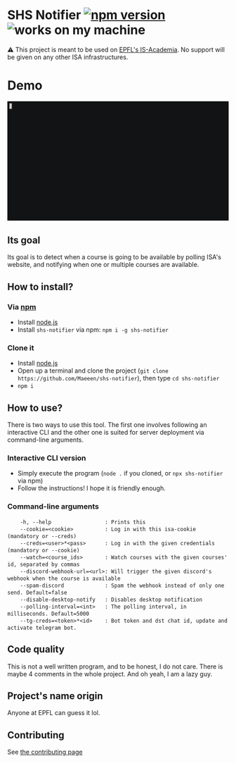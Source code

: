 # SHS Notifier [![npm version](https://img.shields.io/npm/v/shs-notifier)](https://www.npmjs.com/package/shs-notifier) ![works on my machine](https://img.shields.io/badge/works%20on-my%20machine-orange)

:warning: This project is meant to be used on [EPFL's IS-Academia](https://isa.epfl.ch). No support will be given on any other ISA infrastructures.

# Demo

![Demonstration](./misc/demo.gif)
## Its goal

Its goal is to detect when a course is going to be available by polling ISA's website, and notifying when one or multiple courses are available.

## How to install?

### Via [npm](https://www.npmjs.com/package/shs-notifier)

* Install [node.js](https://nodejs.org/en/download)
* Install `shs-notifier` via npm: `npm i -g shs-notifier`

### Clone it

* Install [node.js](https://nodejs.org/en/download)
* Open up a terminal and clone the project (`git clone https://github.com/Maeeen/shs-notifier`), then type `cd shs-notifier`
* `npm i`

## How to use?

There is two ways to use this tool. The first one involves following an interactive CLI and the other one is suited for server deployment via command-line arguments.

### Interactive CLI version

* Simply execute the program (`node .` if you cloned, or `npx shs-notifier` via npm)
* Follow the instructions! I hope it is friendly enough.

### Command-line arguments

```
    -h, --help                 : Prints this
    --cookie=<cookie>          : Log in with this isa-cookie (mandatory or --creds)
    --creds=<user>*<pass>      : Log in with the given credentials (mandatory or --cookie)
    --watch=<course_ids>       : Watch courses with the given courses' id, separated by commas
    --discord-webhook-url=<url>: Will trigger the given discord's webhook when the course is available
    --spam-discord             : Spam the webhook instead of only one send. Default=false
    --disable-desktop-notify   : Disables desktop notification
    --polling-interval=<int>   : The polling interval, in milliseconds. Default=5000
    --tg-creds=<token>*<id>    : Bot token and dst chat id, update and activate telegram bot.

```


## Code quality

This is not a well written program, and to be honest, I do not care. There is maybe 4 comments in the whole project. And oh yeah, I am a lazy guy.

## Project's name origin

Anyone at EPFL can guess it lol.

## Contributing

See [the contributing page](./CONTRIBUTING.md)